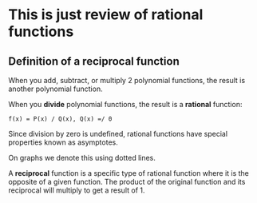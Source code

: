 # This is just review of rational functions
## Definition of a reciprocal function
When you add, subtract, or multiply 2 polynomial functions, the result is another polynomial function.

When you **divide** polynomial functions, the result is a **rational** function:

```
f(x) = P(x) / Q(x), Q(x) =/ 0
```

Since division by zero is undefined, rational functions have special properties known as asymptotes.

On graphs we denote this using dotted lines.

A **reciprocal** function is a specific type of rational function where it is the opposite of a given function. The product of the original function and its reciprocal will multiply to get a result of 1.

